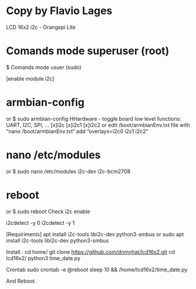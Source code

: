 # Copy by Flavio Lages

LCD 16x2 i2c - Orangepi Lite

# Comands mode superuser (root)
$ Comands mode usuer (sudo)

[enable module i2c]
# armbian-config 
or 
$ sudo armbian-config 
    HHardware - toggle board low level functions: UART, I2C, SPI, …
    [x]i2c
    [x]i2c1
    [x]i2c2
or 
edit /boot/armbianEnv.txt file with “nano /boot/armbianEnv.txt“
add “overlays=i2c0 i2c1 i2c2“
# nano /etc/modules 
or 
$ sudo nano /etc/modules 
    i2c-dev
    i2c-bcm2708

# reboot 
or 
$ sudo reboot
Check i2c enable 

i2cdetect -y 0
i2cdetect -y 1


[Requiriments]
apt install i2c-tools libi2c-dev python3-smbus 
or
sudo apt install i2c-tools libi2c-dev python3-smbus

Install :
cd home/
git clone https://github.com/dnmnhat/lcd16x2.git
cd lcd16x2/
python3 time_date.py

Crontab
sudo crontab -e
@reboot sleep 10 && /home/lcd16x2/time_date.py


And Reboot.
